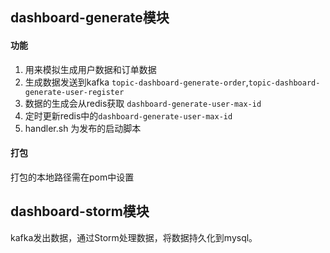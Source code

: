 ## dashboard-generate模块
#### 功能
1. 用来模拟生成用户数据和订单数据
2. 生成数据发送到kafka `topic-dashboard-generate-order`,`topic-dashboard-generate-user-register`
3. 数据的生成会从redis获取 `dashboard-generate-user-max-id`
4. 定时更新redis中的`dashboard-generate-user-max-id`
5. handler.sh 为发布的启动脚本

#### 打包
打包的本地路径需在pom中设置

## dashboard-storm模块
kafka发出数据，通过Storm处理数据，将数据持久化到mysql。





